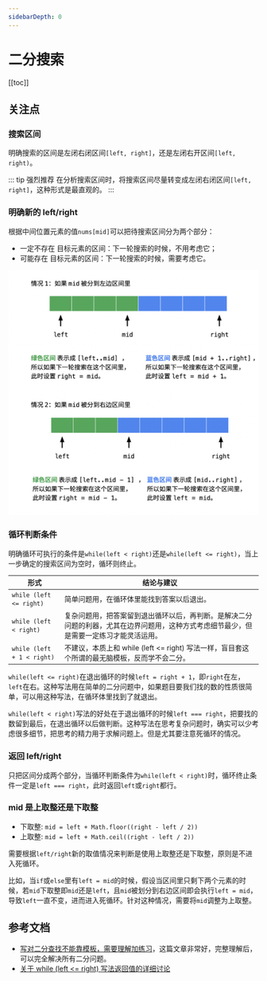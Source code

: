 ```yaml
---
sidebarDepth: 0
---
```


# 二分搜索

[[toc]]

## 关注点

### 搜索区间

明确搜索的区间是左闭右闭区间`[left, right]`，还是左闭右开区间`[left, right)`。

::: tip 强烈推荐
在分析搜索区间时，将搜索区间尽量转变成左闭右闭区间`[left, right]`，这种形式是最直观的。
:::

### 明确新的 left/right

根据中间位置元素的值`nums[mid]`可以把待搜索区间分为两个部分：

- 一定不存在 目标元素的区间：下一轮搜索的时候，不用考虑它；
- 可能存在 目标元素的区间：下一轮搜索的时候，需要考虑它。

![如何确定 left 和 right](./images/decide-left-right.png)

### 循环判断条件

明确循环可执行的条件是`while(left < right)`还是`while(left <= right)`，当上一步确定的搜索区间为空时，循环则终止。

| 形式                       | 结论与建议                                                                                                                               |
| -------------------------- | ---------------------------------------------------------------------------------------------------------------------------------------- |
| `while (left <= right)`    | 简单问题用，在循环体里能找到答案以后退出。                                                                                               |
| `while (left < right)`     | 复杂问题用，把答案留到退出循环以后，再判断。是解决二分问题的利器，尤其在边界问题用，这种方式考虑细节最少，但是需要一定练习才能灵活运用。 |
| `while (left + 1 < right)` | 不建议，本质上和 while (left <= right) 写法一样，盲目套这个所谓的最无脑模板，反而学不会二分。                                            |

`while(left <= right)`在退出循环的时候`left = right + 1`，即`right`在左，`left`在右。这种写法用在简单的二分问题中，如果题目要我们找的数的性质很简单，可以用这种写法，在循环体里找到了就退出。

`while(left < right)`写法的好处在于退出循环的时候`left === right`，把要找的数留到最后，在退出循环以后做判断。这种写法在思考复杂问题时，确实可以少考虑很多细节，把思考的精力用于求解问题上。但是尤其要注意死循环的情况。

### 返回 left/right

只把区间分成两个部分，当循环判断条件为`while(left < right)`时，循环终止条件一定是`left === right`，此时返回`left`或`right`都行。

### mid 是上取整还是下取整

- 下取整: `mid = left + Math.floor((right - left / 2))`
- 上取整: `mid = left + Math.ceil((right - left / 2))`

需要根据`left/right`新的取值情况来判断是使用上取整还是下取整，原则是不进入死循环。

比如，当`if`或`else`里有`left = mid`的时候，假设当区间里只剩下两个元素的时候，若`mid`下取整即`mid`还是`left`，且`mid`被划分到右边区间即会执行`left = mid`，导致`left`一直不变，进而进入死循环。针对这种情况，需要将`mid`调整为上取整。

## 参考文档

- [写对二分查找不能靠模板，需要理解加练习](https://leetcode-cn.com/problems/search-insert-position/solution/te-bie-hao-yong-de-er-fen-cha-fa-fa-mo-ban-python-/)，这篇文章非常好，完整理解后，可以完全解决所有二分问题。
- [关于 while (left <= right) 写法返回值的详细讨论](https://leetcode-cn.com/problems/find-first-and-last-position-of-element-in-sorted-array/solution/da-jia-bu-yao-kan-labuladong-de-jie-fa-fei-chang-2/)
